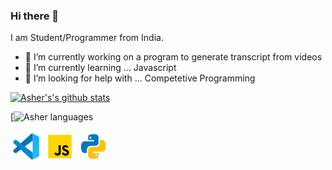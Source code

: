 ### Hi there 👋
  I am Student/Programmer from India.
- 🔭 I’m currently working on a program to generate transcript from videos
- 🌱 I’m currently learning ... Javascript
- 🤔 I’m looking for help with ... Competetive Programming

[![Asher's's github stats](https://github-readme-stats.vercel.app/api?username=asher-ms&theme=tokyonight)](https://github.com/anuraghazra/github-readme-stats)

[![Asher languages](https://github-readme-stats.vercel.app/api/top-langs?username=asher-ms&layout=compact&theme=tokyonight&cache_seconds=86400)

![Visual Studio Code](https://github.com/Asher-MS/Asher-MS/blob/main/icons8-visual-studio-code-2019-50.png)
![Javscript](https://github.com/Asher-MS/Asher-MS/blob/main/icons8-javascript-50.png)
![Python](https://github.com/Asher-MS/Asher-MS/blob/main/icons8-python-50.png)



<!--
**Asher-MS/Asher-MS** is a ✨ _special_ ✨ repository because its `README.md` (this file) appears on your GitHub profile.

Here are some ideas to get you started:

- 🔭 I’m currently working on ...
- 🌱 I’m currently learning ...
- 👯 I’m looking to collaborate on ...
- 🤔 I’m looking for help with ...
- 💬 Ask me about ...
- 📫 How to reach me: ...
- 😄 Pronouns: ...
- ⚡ Fun fact: ...
-->
